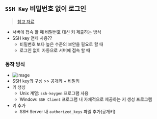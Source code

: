 ## `SSH Key` 비밀번호 없이 로그인
> [참고 자료](https://opentutorials.org/module/432/3742)
- 서버에 접속 할 때 비밀번호 대신 키 제출하는 방식
- SSH key 언제 사용??
  - 비밀번호 보다 높은 수준의 보안을 필요로 할 때
  - 로그인 없이 자동으로 서버에 접속 할 때

### 동작 방식
- ![image](https://user-images.githubusercontent.com/61215550/172992860-996b435e-be1d-4d8e-9e9d-00358243610e.png)
- SSH key의 구성 >> 공개키 + 비밀키
- 키 생성
  - Unix 계열: `ssh-keygen` 프로그램 사용
  - Window: `SSH Client` 프로그램 내 자체적으로 제공하는 키 생성 프로그램
- 키 추가
  - SSH Server 내 `authorized_keys` 파일 추가(공개키)

